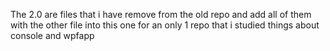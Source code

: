 The 2.0 are files that i have remove from the old repo and add all of them with the other file into this one for an only 1 repo that i studied things about console and wpfapp
